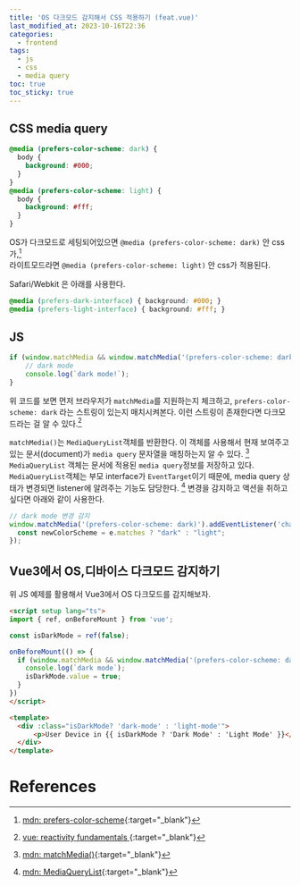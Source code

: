 ```yaml
---
title: 'OS 다크모드 감지해서 CSS 적용하기 (feat.vue)'
last_modified_at: 2023-10-16T22:36
categories:
  - frontend
tags:
  - js
  - css
  - media query
toc: true
toc_sticky: true
---
```


## CSS media query

```css
@media (prefers-color-scheme: dark) {
  body {
    background: #000;
  }
}
@media (prefers-color-scheme: light) {
  body {
    background: #fff;
  }
}
```

OS가 다크모드로 세팅되어있으면 `@media (prefers-color-scheme: dark)` 안 css가,[^fn1] <br/>
라이트모드라면 `@media (prefers-color-scheme: light)` 안 css가 적용된다.


Safari/Webkit 은 아래를 사용한다. 
```css
@media (prefers-dark-interface) { background: #000; }
@media (prefers-light-interface) { background: #fff; }
```

## JS
```javascript
if (window.matchMedia && window.matchMedia('(prefers-color-scheme: dark)').matches) {
    // dark mode
    console.log(`dark mode!`);
}
```
위 코드를 보면 먼저 브라우저가 `matchMedia`를 지원하는지 체크하고, `prefers-color-scheme: dark` 라는 스트링이 있는지 매치시켜본다. 
이런 스트링이 존재한다면 다크모드라는 걸 알 수 있다.[^fn2]

`matchMedia()`는 `MediaQueryList`객체를 반환한다. 이 객체를 사용해서 현재 보여주고 있는 문서(document)가 `media query` 문자열을 매칭하는지 알 수 있다.
[^fn3]
`MediaQueryList` 객체는 문서에 적용된 `media query`정보를 저장하고 있다. `MediaQueryList`객체는 부모 interface가 `EventTarget`이기 때문에, 
media query 상태가 변경되면 listener에 알려주는 기능도 담당한다. [^fn4]
변경을 감지하고 액션을 취하고 싶다면 아래와 같이 사용한다.
```javascript
// dark mode 변경 감지
window.matchMedia('(prefers-color-scheme: dark)').addEventListener('change', e => {
  const newColorScheme = e.matches ? "dark" : "light";
});
```


## Vue3에서 OS,디바이스 다크모드 감지하기
위 JS 예제를 활용해서 Vue3에서 OS 다크모드를 감지해보자.
```html
<script setup lang="ts">
import { ref, onBeforeMount } from 'vue';

const isDarkMode = ref(false);

onBeforeMount(() => {
  if (window.matchMedia && window.matchMedia('(prefers-color-scheme: dark)').matches) {
    console.log(`dark mode`);
    isDarkMode.value = true; 
  }
})
</script>

<template>
  <div :class="isDarkMode? 'dark-mode' : 'light-mode'">
      <p>User Device in {{ isDarkMode ? 'Dark Mode' : 'Light Mode' }}</p>
  </div>
</template>
```

# References
[^fn1]: [mdn: prefers-color-scheme](https://developer.mozilla.org/en-US/docs/Web/CSS/@media/prefers-color-scheme){:target="_blank"}
[^fn2]: [vue: reactivity fundamentals ](https://stackoverflow.com/questions/50840168/how-to-detect-if-the-os-is-in-dark-mode-in-browsers){:target="_blank"}
[^fn3]: [mdn: matchMedia()](https://developer.mozilla.org/en-US/docs/Web/API/Window/matchMedia){:target="_blank"}
[^fn4]: [mdn: MediaQueryList](https://developer.mozilla.org/en-US/docs/Web/API/MediaQueryList){:target="_blank"}
[^fn5]: [fontawesome: lightdarkmode](https://fontawesomeicons.com/fa/vue-js-check-whether-user-device-in-dark-or-light-mode){:target="_blank"}
